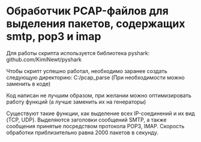 # Обработчик PCAP-файлов для выделения пакетов, содержащих smtp, pop3 и imap

Для работы скрипта используется библиотека pyshark: github.com/KimiNewt/pyshark

Чтобы скрипт успешно работал, необходимо заранее создать следующую директорию: C:/pcap_parse (При необходимости можно заменить в коде)

Код написан не лучшим образом, при желании можно оптимизировать работу функций (а лучше заменить их на генераторы)

Существуют такие функции, как выделение всех IP-соединений и их вид (TCP, UDP). Выделяются заголовки сообщений SMTP, а также сообщения принятые посредством протокола POP3, IMAP.
Скорость обработки приблизительно равна 2000 пакетов в секунду.
